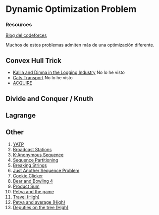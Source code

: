 # Dynamic Optimization Problem

### Resources
[Blog del codeforces](http://codeforces.com/blog/entry/8219)

Muchos de estos problemas admiten más de una optimización diferente.

## Convex Hull Trick
+ [Kalila and Dimna in the Logging Industry](http://codeforces.com/contest/319/problem/C) No lo he visto
+ [Cats Transport](http://codeforces.com/contest/311/problem/B) No lo he visto
+ [ACQUIRE](http://www.spoj.com/problems/ACQUIRE/)

## Divide and Conquer / Knuth

## Lagrange

## Other
1. [YATP](https://open.kattis.com/problems/yatp)
1. [Broadcast Stations](http://codeforces.com/gym/101667/problem/A)
1. [K-Anonymous Sequence](http://poj.org/problem?id=3709)
1. [Sequence Partitioning](http://poj.org/problem?id=3245)
1. [Breaking Strings](http://acm.zju.edu.cn/onlinejudge/showProblem.do?problemCode=2860)
1. [Just Another Sequence Problem](http://codeforces.com/gym/101237/problem/F)
1. [Cookie Clicker](http://codeforces.com/contest/377/problem/E)
1. [Bear and Bowling 4](http://codeforces.com/contest/660/problem/F)
1. [Product Sum](http://codeforces.com/contest/631/problem/E)
1. [Petya and the game](http://codeforces.com/gym/100377/problem/G)
1. [Travel (High)](http://codeforces.com/gym/100377/problem/L)
1. [Petya and average (High)](http://codeforces.com/gym/100377/problem/M)
1. [Deputies on the tree (High)](http://codeforces.com/gym/100377/problem/N)
